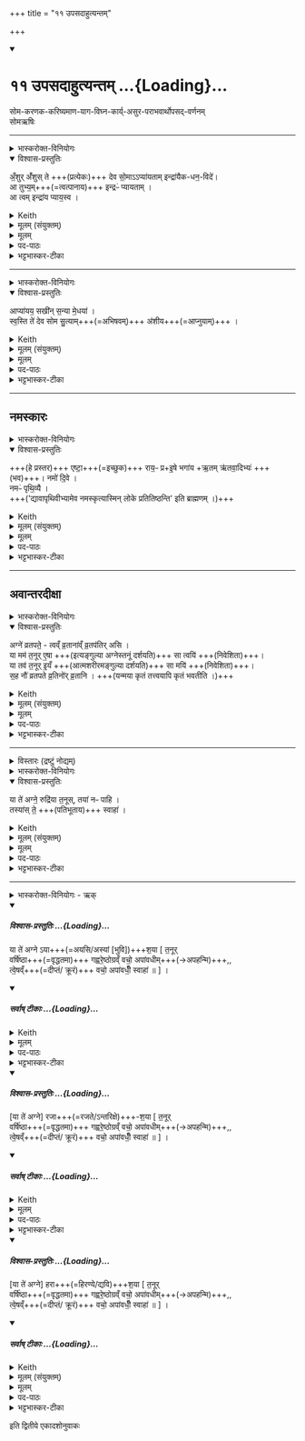 +++
title = "११ उपसदाहुत्यन्तम्"

+++
<div class="js_include" includetitle="true" newlevelforh1="1" unfilled url="/vedAH_yajuH/taittirIyam/sArasvata-vibhAgaH/saMhitA/sarva-prastutiH/1/2_somayAgArambhaH/11_upasadAhutyantam">
<details open><summary><h1>११ उपसदाहुत्यन्तम् ...{Loading}...</h1></summary>

सोम-करणक-करिष्यमाण-याग-विघ्न-कार्य्-असुर-पराभवार्थोपसद्-वर्णनम्  
सोमऋषिः
________
<details><summary>भास्करोक्त-विनियोगः</summary>

सोमम् आप्याययति।
</details>

<details open><summary>विश्वास-प्रस्तुतिः</summary>

अँ॒शुर् अँ॑शुस् ते +++(प्रत्येकः)+++ देव सो॒माऽऽप्या॑यताम् इन्द्रा॑यैक-धन॒-विदे॑।  
आ तुभ्य॒म्+++(=त्वत्पानाय)+++ इन्द्रᳶ॑ प्यायताम् ।  
आ त्वम् इन्द्रा॑य प्याय॒स्व ।
</details>

<details><summary>Keith</summary>

May thy every shoot, O god Soma, swell, For Indra who gaineth the chiefest wealth;  
May Indra swell for thee;
Do thou swell for Indra.
</details>

<details><summary>मूलम् (संयुक्तम्)</summary>

－ अँ॒शुरँ॑शुस्ते देव सो॒माऽऽप्या॑यता॒मिन्द्रा॑यैकधन॒विद॒ आ तुभ्य॒मिन्द्रᳶ॑ प्यायता॒मा त्वमिन्द्रा॑य प्याय॒स्व
</details>

<details><summary>मूलम्</summary>

अँ॒शुरँ॑शुस्ते देव सो॒माऽऽप्या॑यताम्    
इन्द्रा॑यैकधन॒विदे॑।  (+++आप्यायताम्+++)
आ तुभ्य॒मिन्द्रᳶ॑ प्यायताम् ।  
आ त्वमिन्द्रा॑य प्याय॒स्व ।
</details>

<details><summary>पद-पाठः</summary>

अँ॒शुरँ॑शु॒रित्यँ॒शुः-अँ॒शुः॒ । ते॒ । दे॒व॒ । सो॒म॒ । एति॑ । प्या॒य॒ता॒म् ।  
इन्द्रा॑य । ए॒क॒ध॒न॒विद॒ इत्ये॑कधन-विदे॑ ।   
एति॑ । तुभ्य॑म् । इन्द्रः॑ । प्या॒य॒ता॒म् ।   
एति॑ । त्वम् । इन्द्रा॑य । प्या॒य॒स्व॒ ।    

</details>

<details><summary>भट्टभास्कर-टीका</summary>

1सोममाप्याययति - अंशुरंशुरिति ॥ हे देवसोम ते त्वदीयों शुरशुः सर्वोवयवः आप्यायतां वर्धताम् । वीप्सायां द्विर्वचनम्, 'अनुदात्तं च' इति द्वितीयस्यानुदात्तत्वम् ।

इन्द्राय इन्द्रार्थम् । इन्द्रो विशेष्यते - एकधनविदे, एकं प्रधानं धनं उदकं येषु घटेषु ते एकधनाः, तान्विन्दति लभत इत्येकधनवित् । इन्द्रो हि तान्विन्दति इन्द्रार्थत्वात् । इन्द्रोपि तुभ्यं त्वदर्थं त्वत्पानार्थमाप्यायतां पातुं समर्थो भवतु ।

त्वं चाप्यायमानसर्वांशुः इन्द्रार्थमाप्यायस्व पर्याप्तो भव ॥
</details>

________
<details><summary>भास्करोक्त-विनियोगः</summary>

यजमानं वाचयति।
</details>

<details open><summary>विश्वास-प्रस्तुतिः</summary>

आप्या॑यय॒ सखी॑न् स॒न्या मे॒धया॑ ।  
स्व॒स्ति ते॑ देव सोम सु॒त्याम्+++(=अभिषवम्)+++ अ॑शीय+++(=आप्नुयाम्)+++ ।
</details>

<details><summary>Keith</summary>

Make thy comrades to swell with wealth and skill; with good fortune  
may I accomplish thy pressing, O god Soma.
</details>

<details><summary>मूलम् (संयुक्तम्)</summary>

आप्या॑यय॒ सखी॑न्त्स॒न्या मे॒धया॑ स्व॒स्ति ते॑ देव सोम सु॒त्याम॑शी॒य
</details>

<details><summary>मूलम्</summary>

आप्या॑यय॒ सखी॑न् स॒न्या मे॒धया॑ ।  
स्व॒स्ति ते॑ देव सोम सु॒त्याम॑शीय ।
</details>

<details><summary>पद-पाठः</summary>

एति॑ । प्या॒य॒य॒ । सखी॑न् । स॒न्या । मे॒धया॑ ।   
स्व॒स्ति । ते॒ । दे॒व॒ । सो॒म॒ ।  
सु॒त्याम् । अ॒शी॒य॒ । 
</details>

<details><summary>भट्टभास्कर-टीका</summary>

2यजमानं वाचयति - आप्याययेति ॥ सखीन् समानख्यानान् ऋत्विजः सन्या धनेन मेधया च यागनिर्वर्तनसमर्थया आप्यायय सम्पन्नान् कुरु । सनिशब्दोन्तोदात्तः, तेन 'उदात्तयणः' इति ततः परस्या विभक्तेरुदात्तत्वम् ।

किञ्च - हे देव सोम स्वस्ति ते अविनाशेन अविघ्नेन तव सुत्यामभिषवमशीय प्राप्नुयाम् । आशिषि लिङ्, 'छन्दस्युभयथा' इति सार्वधातुकत्वात्सीयुटि सलोपः । सुनोतेः 'संज्ञायां समजनिषद' इति क्यप्, 'उदात्तः' इति हि तत्रानुवर्तते ॥
</details>

________
## नमस्कारः
<details><summary>भास्करोक्त-विनियोगः</summary>

प्रस्तरे पाणिं निधाय नमस्-कुर्वन्ति।।
</details>

<details open><summary>विश्वास-प्रस्तुतिः</summary>

+++(हे प्रस्तर)+++ एष्टा॒+++(=इच्छुक)+++ राय॒ᳶ प्र+इ॒षे भगा॑य +ऋ॒तम् ऋ॑तवा॒दिभ्यः॑ +++(भव)+++।
नमो॑ दि॒वे ।  
नमᳶ॑ पृथि॒व्यै ।  
+++('द्यावापृथिवीभ्यामेव नमस्कृत्यास्मिन् लोके प्रतितिष्ठन्ति' इति ब्राह्मणम् ।)+++
</details>

<details><summary>Keith</summary>

Desired are riches exceedingly for food, for prosperity. Be right to the proclaimers of right.  
Honour to the sky,  
honour to the earth!
</details>

<details><summary>मूलम् (संयुक्तम्)</summary>

एष्टा॒ राय॒ᳶ प्रेषे भगा॑य॒र्तमृ॑तवा॒दिभ्यो॒ नमो॑ दि॒वे नमᳶ॑ पृथि॒व्यै
</details>

<details><summary>मूलम्</summary>

एष्टा॒ राय॒ᳶ प्रेषे भगा॑य  +++(भव)+++ ।  
ऋ॒तमृ॑तवा॒दिभ्यः॑  +++(भव)+++ ।  
नमो॑ दि॒वे ।  
नमᳶ॑ पृथि॒व्यै ।
</details>

<details><summary>पद-पाठः</summary>

एष्टः॑ । रायः॑ । प्रेति॑ । इ॒षे । भगा॑य ।   
ऋ॒तम् । ऋ॒त॒वा॒दिभ्य॒ इत्यृ॑तवा॒दि-भ्यः॒ ।  
नमः॑ । दि॒वे ।   
नमः॑ । पृ॒थि॒व्यै ।
</details>

<details><summary>भट्टभास्कर-टीका</summary>

3प्रस्तरे पाणिं निधाय नमस्कुर्वन्ति - एष्टा राय इति ॥ प्रस्तर उच्यते । हे एष्टः एषणशील प्रयागोनिर्वृत्तिद्वारेण फलं प्रापयितुं त्वरमाण यस्मदीदृशस्त्वमसि तस्माद्रायो धनानि अस्माकं सन्तु त्वन्महिम्ना । यद्वा - ईदृशत्स्त्वमेव रायो धनानि; रैहेतुत्वाद्रैत्वमुपचर्यते । इषेस्तृन्, 'तीषसहलुभरुषरिषः' इतीडभावः, षाष्ठिकमामन्त्निताद्युदात्तत्वम् । सम्बुद्धिगुणे 'रो रि' इति लोपे 'ढ्रलोपे पूर्वस्य दीघोऽणः' इति दीर्घत्वम् । केचिन्निष्ठायां वर्णव्यत्ययेन इकारस्यैकारमाहुः, अनामन्त्रितत्वं च मन्यन्ते । तदा आद्युदात्तत्वं दुर्लभम्, रेफस्य संहितांयां 'हशि च' इत्युत्वं प्राप्नोति ।  
शाखान्तरे तु - आ इष्टः एष्ट इति मत्वा अवग्रहं कुर्वन्ति । तदा 'गतिरनन्तरः' इत्याद्युदात्तत्वं सिद्धम् । राय इति च षष्ठ्यन्तं केचिदाहुः । तेषां 'ऊडिदं पदाद्यम्' इति विभक्तेरुदात्तत्वं प्राप्नोति । आमन्त्रितेन तु सम्बन्धे 'परमपिच्छन्दसि' इत्यामन्त्रितानुप्रवेशात् पृथक्स्वरत्वाप्रसङ्गः ।   
एवं प्रस्तरं स्तुत्वेदानीं स्वाभिलषितं प्रार्थयते । तत्र ससाधनां क्रियामुपसर्ग आहेति योग्यं क्रियापदमध्याह्रियते । इषे अन्नाय, भगाय ऐश्वर्याद्याय च प्रभव तत्सम्पादनसमर्थोस्माकं भव । 'सावेकाचः' इतीषो विभक्तिरुदात्ता ।  
ऐश्वर्यस्य समग्रस्य वीर्यस्य यशसश्श्रियः ।  
ज्ञानवैराग्ययोश्चैव षण्णां भग इतीरणा ॥  
यद्वा - भगं एतुं प्रभवतु । 'तुमर्थे सेसेन्' इति क्सेप्रत्ययः ।

किञ्च - ऋतं सत्यं ऋतवादिभ्यस्सत्यवादिभ्यः अस्मभ्यं भव, ऋतवदनफले अस्मान्योजय । यद्वा - ऋतं यज्ञं, यज्ञवादिभ्योस्मभ्यं यज्ञो भव, शीघ्रं यज्ञं निंर्वर्तयेति यावत् ।

किञ्च - नमो दिवे द्युरूपाय । 'ऊडिदम्' इति विभक्तेरुदात्तत्वम् ।

नमः पृथिव्यै पृथिवीरूपाय । द्यावापृथिवीभ्यामेव वा नमस्कारः । 'द्यावापृथिवीभ्यामेव नमस्कृत्यास्मिन्लोके प्रतितिष्ठन्ति' इति ब्राह्मणम् । 'उदात्तयणः' इति पृथिव्या विभक्तेरुदात्तत्वम् ॥
</details>

________
## अवान्तरदीक्षा
<details><summary>भास्करोक्त-विनियोगः</summary>

4यजमानम् अवान्तर-दीक्षाम् उपनयति- अग्न इति । 
</details>

<details open><summary>विश्वास-प्रस्तुतिः</summary>

अग्ने॑ व्रतपते॒ - त्वव्ँ व्र॒ताना॑व्ँ व्र॒तप॑तिर् असि ।  
या मम॑ त॒नूर् ए॒षा +++(इत्यङ्गुल्या अग्नेस्तनूं दर्शयति)+++ सा त्वयि॑ +++(निवेशिता)+++।  
या तव॑ त॒नूर् इ॒यँ +++(आत्मशरीरमङ्गुल्या दर्शयति)+++ सा मयि॑ +++(निवेशिता)+++।   
स॒ह नौ॑ व्रतपते व्र॒तिनो॑र् व्र॒तानि । +++(यन्मया कृतं तत्त्वयापि कृतं भवतीति ।)+++
</details>

<details><summary>Keith</summary>

Agni, lord of vows, thou art the vow-lord of vows;  
this body of mine be in thee [1],  
that body of thine be in me.  
Together, O lord of vows, be the vows of us two that keep vows.
</details>

<details><summary>मूलम् (संयुक्तम्)</summary>

अग्ने॑ व्रतपते॒ त्वव्व्ँर॒ताना॑व्व्ँर॒तप॑तिरसि॒ या मम॑ त॒नूरे॒षा सा त्वयि॑ [20]या तव॑ त॒नूरि॒यँ सा मयि॑ स॒ह नौ॑ व्रतपते व्र॒तिनो॑र्व्र॒तानि
</details>

<details><summary>मूलम्</summary>

अग्ने॑ व्रतपते॒ त्वव्व्ँर॒ताना॑व्व्ँर॒तप॑तिरसि ।  
या मम॑ त॒नूरे॒षा सा त्वयि॑ ।  
या तव॑ त॒नूरि॒यँ सा मयि॑ ।  
स॒ह नौ॑ व्रतपते व्र॒तिनो॑र्व्र॒तानि ।
</details>

<details><summary>पद-पाठः</summary>

अग्ने॑ । व्र॒त॒प॒त॒ इति॑ व्रत-प॒ते॒ । त्वम् । व्र॒ताना॑म् । व्र॒तप॑ति॒रिति॑ व्र॒त-प॒तिः॒ । अ॒सि॒ ।   
या । मम॑ । त॒नूः । ए॒षा । सा । त्वयि॑ । [20]  
या । तव॑ । त॒नूः । इ॒यम् । सा । मयि॑ ।   
स॒ह । नौ॒ । व्र॒त॒प॒त॒ इति॑ व्रत-प॒ते॒ । व्र॒तिनोः॑ । व्र॒तानि॑ । 

</details>

<details><summary>भट्टभास्कर-टीका</summary>

हे अग्ने व्रतपते व्रतानां पते त्वं व्रतानां सर्वेषां सम्बन्धिनां व्रतपतिरसि; न पुनरेकस्य व्रतस्य पतित्वाद्व्रतपतिरुच्यते । समासे सङ्ख्याविशेषस्याप्रतिपत्तेः बहुत्वप्रतिपादनाय व्रतानामित्युक्तम् । नित्यसम्बन्धाविप्रतिपत्त्यर्थं वृत्तिश्च कृता । पतिः पालयिता स्वामी वा । सर्वेषां व्रतानां सर्वदा सर्वात्मना च पतिस्त्वमसि ।

या मम यजमानस्य तनूश्शररिं सा त्वयि मया निवेशिता । एषा इत्यङ्गुल्या अग्नेस्तनूं दर्शयति ।

या तव तनूः सा मयि त्वया निवेशिता इयमित्यात्मशरीरमङ्गुल्या दर्शयति । प्रत्यक्पराग्रूपसन्निहितविषयत्वादिदमेतदादीनामेवमुक्तम् ।

यस्मादेवं, तस्मात् हे व्रतपते अग्ने नौ आवयोर्व्रतिनोर्व्रतानि अतः परं सह भवन्ति, न परस्परव्यावृत्तानि, यन्मया कृतं तत्त्वयापि कृतं भवतीति । 'आत्मानमेव दीक्षया पाति' इति ब्राह्मणम् ॥
</details>

________
<details><summary>विस्तारः (द्रष्टुं नोद्यम्)</summary>

उपसदः सौमिकी वेदिः, दीक्षितस्य व्रतनिर्णयः, काम्यानि देवयजनानि, उपसदः
</details>

<details><summary>भास्करोक्त-विनियोगः</summary>

उपसत्सु व्रतयति।।
</details>

<details open><summary>विश्वास-प्रस्तुतिः</summary>

या ते॑ अग्ने॒ रुद्रि॑या त॒नूस्, तया॑ नᳶ पाहि ।  
तस्या॑स् ते॒ +++(पतिभूताय)+++ स्वाहा॑ ।
</details>

<details><summary>Keith</summary>

Thy dread form, O Agni, with that protect us;  
hail to that form of thine!
</details>

<details><summary>मूलम् (संयुक्तम्)</summary>

या ते॑ अग्ने॒ रुद्रि॑या त॒नूस्तया॑ नᳶ पाहि॒ तस्या॑स्ते॒ स्वाहा।
</details>

<details><summary>मूलम्</summary>

या ते॑ अग्ने॒ रुद्रि॑या त॒नूस्तया॑ नᳶ पाहि ।  
तस्या॑स्ते॒ स्वाहा॑ ।
</details>

<details><summary>पद-पाठः</summary>

या । ते॒ । अ॒ग्ने॒ । रुद्रि॑या । त॒नूः । तया॑ । नः॒ । पा॒हि॒ । तस्याः॑ । ते॒ । स्वाहा॑ । 
</details>

<details><summary>भट्टभास्कर-टीका</summary>

5उपसत्सु व्रतयति - या त इति ॥ हे अग्ने रुद्रिया रुद्रार्हा, यो रुद्रस्तिस्रोसुरपुरीरदहत् तद्वीर्यार्नुरूपा ते तव तनूः महावीर्या । तया नः अस्मान्पाहि । रुद्रशब्दादर्हत्यर्थे छान्दसो घः । यद्वा - 'रुद्रो वा एष यदग्निस्तस्यैते तनुवौ घोरान्या शिवान्या' इत्युक्तम्; तत्र घोरा तनूः रुद्रिया क्रूरा 'रुद्रो वै क्रूरः' इति । तदर्हत्वात्तया तन्वा नः अस्मान्पाहि भ्रातृव्यादिभ्यो रक्ष ।

तस्यास्तन्वाः पतिभूताय ते तुभ्यं स्वाहा हुतमिदं पयोस्तु । चतुर्थ्यर्थे वा षष्ठी । तदीयायै तस्यै तन्वै स्वाहेति ॥
</details>

________
<details><summary>भास्करोक्त-विनियोगः - ऋक्</summary>

6उपसदाहुतीर्जुहोति - तिसृषूपसत्सु अनुक्रमेण या त इति तिसृभिरनुष्टुग्भिः । तत्र प्रथमायां 'या ते अग्नेयाशया' इति ॥  
'तनूर्वर्षिष्ठा' इत्यादि तिसृष्वपि सम्बध्यते ।
</details>
<div class="js_include" newlevelforh1="4" title="विश्वास-प्रस्तुतिः" unfilled="" url="/vedAH_yajuH/taittirIyam/sArasvata-vibhAgaH/saMhitA/Rk/vishvAsa-prastutiH/1/2_somayAgArambhaH/11_upasadAhutyantam/02_yA_te.md">
<details open><summary><h5>विश्वास-प्रस्तुतिः ...{Loading}...</h5></summary>

या ते॑ अग्ने ऽया+++(=अयसि/अस्यां [भुवि])+++श॒या [ त॒नूर्  
वर्षि॑ष्ठा+++(=वृद्धतमा)+++ गह्वरे॒ष्ठोग्रव्ँ वचो॒ अपा॑वधीम्+++(→अपहन्मि)+++,,  
त्वे॒षव्ँ+++(=दीप्तं/ क्रूरं)+++ वचो॒ अपा॑वधीँ॒ स्वाहा॑ ॥ ] ।
</details>
</div>
<div class="js_include" newlevelforh1="4" title="सर्वाष् टीकाः" unfilled="" url="/vedAH_yajuH/taittirIyam/sArasvata-vibhAgaH/saMhitA/Rk/sarvASh_TIkAH/1/2_somayAgArambhaH/11_upasadAhutyantam/02_yA_te.md">
<details open><summary><h5>सर्वाष् टीकाः ...{Loading}...</h5></summary>
<details><summary>Keith</summary>

That form of thine, O Agni, which rests in iron  
the highest, that dwells in the cleft,  
(By it) I have driven away harsh speech,  
(by it) I have driven away angry speech. Hail!
</details>

<details><summary>मूलम्</summary>

या ते॑ अग्नेऽयाश॒या... [ त॒नूर्वर्षि॑ष्ठा गह्वरे॒ष्ठोग्रव्ँवचो॒ अपा॑वधीम् । त्वे॒षव्ँवचो॒ अपा॑वधीँ॒ स्वाहा॑ ॥ ] ।
</details>

<details><summary>पद-पाठः</summary>

या । ते॒ । अ॒ग्ने॒ । अ॒या॒श॒येत्य॑या-श॒या । त॒नूः । वर्षि॑ष्ठा । ग॒ह्व॒रे॒ष्ठेति॑ गह्वरे-स्था । उ॒ग्रम् । वचः॑ । अपेति॑ । अ॒व॒धी॒म् । त्वे॒षम् । वचः॑ । अपेति॑ । अ॒व॒धी॒म् । स्वाहा॑ ॥ [21]  
</details>

<details><summary>भट्टभास्कर-टीका</summary>

हे अग्ने या ते त्वदीयां तनूः अयाशया अस्यां पृथिव्यां शेत इत्ययाशया । इदमस्सप्तम्येकवचनस्य `सुपां सुलुक्' इति यादेशः, 'हलि लोपः' इतीद्रूपस्य लोपः, त्यदाद्यत्वम्, अस्यां शेत इति 'अधिकरणे शेतेः' इत्यच्, 'शवासवासिष्वकालात्' इत्यलुक्, कृदुत्तरपदप्रकृतिस्वरत्वम् । 

वर्षिष्ठा … ...{Loading}...

वर्षिष्ठा वृद्धतमा । प्रियस्थिरादिसूत्रेण वृद्धशब्दस्य वर्षादेशः । गह्वरे गहने तिष्ठतीति गह्वरेष्ठा । 'सुपि स्थः' इति कः, 'तत्पुरुषे कृति बहुळम्' इत्यलुक् । तयेत्यध्याह्रियते । तया तन्वा उग्रं उद्गूर्णमधिक्षेपं वचोपावधीमप हन्मि, तस्य प्रयोक्तारमपहन्मीति यावत् । 'अशनयापिपासेहवा उग्रं वचः' इत्यादि ब्राह्मणम् । तन्निमित्तत्वात्तादृशवचनश्रुतेः । छान्दसो लुङ्, 'हनो वध लुङि' इति वधा देशः, 'आमो मश्' इति मशादेशः ।

त्वेषं दीप्तं क्रूरं राक्षसादिसमीरितं श्रुत्याभीतिजनकम् । 'एनश्च वैरहत्यं च त्वेषं वचः' इत्यादिब्राह्मणम् । एनस्विभिर्वीरहादिभिश्च प्रयोज्यत्वात् । तच्च वचोपावधीम् । तस्य प्रयोक्तारं च अपहन्मि त्वत्प्रसादान्नाशयेयम् । इदमुभयं तदर्थं तस्यै तन्वै स्वाहा सुहुतमिदमस्तु ॥
</details>
</details>
</div>
<div class="js_include" newlevelforh1="4" title="विश्वास-प्रस्तुतिः" unfilled="" url="/vedAH_yajuH/taittirIyam/sArasvata-vibhAgaH/saMhitA/Rk/vishvAsa-prastutiH/1/2_somayAgArambhaH/11_upasadAhutyantam/03_rajAshayA.md">
<details open><summary><h5>विश्वास-प्रस्तुतिः ...{Loading}...</h5></summary>

[या ते॑ अग्ने] रजा+++(=रजते/ऽन्तरिक्षे)+++-श॒या [ त॒नूर्  
वर्षि॑ष्ठा+++(=वृद्धतमा)+++ गह्वरे॒ष्ठोग्रव्ँ वचो॒ अपा॑वधीम्+++(→अपहन्मि)+++,,  
त्वे॒षव्ँ+++(=दीप्तं/ क्रूरं)+++ वचो॒ अपा॑वधीँ॒ स्वाहा॑ ॥ ] ।
</details>
</div>
<div class="js_include" newlevelforh1="4" title="सर्वाष् टीकाः" unfilled="" url="/vedAH_yajuH/taittirIyam/sArasvata-vibhAgaH/saMhitA/Rk/sarvASh_TIkAH/1/2_somayAgArambhaH/11_upasadAhutyantam/03_rajAshayA.md">
<details open><summary><h5>सर्वाष् टीकाः ...{Loading}...</h5></summary>
<details><summary>Keith</summary>

That form of thine, O Agni, which rests in silver  
the highest, that dwells in the cleft,  
(By it) I have driven away harsh speech,  
(by it) I have driven away angry speech. Hail!
</details>

<details><summary>मूलम्</summary>

या ते॑  र॑जाश॒या  [ त॒नूर्वर्षि॑ष्ठा गह्वरे॒ष्ठोग्रव्ँवचो॒ अपा॑वधीम् । त्वे॒षव्ँवचो॒ अपा॑वधीँ॒ स्वाहा॑ ॥ ]
</details>

<details><summary>पद-पाठः</summary>

या । ते॒ । अ॒ग्ने॒ । र॒जा॒श॒येति॑ रजा-श॒या ।   
त॒नूः । वर्षि॑ष्ठा । ग॒ह्व॒रे॒ष्ठेति॑ गह्वरे-स्था । उ॒ग्रम् । वचः॑ । अपेति॑ । अ॒व॒धी॒म् । त्वे॒षम् । वचः॑ । अपेति॑ । अ॒व॒धी॒म् । स्वाहा॑ ॥ [21]  
</details>

<details><summary>भट्टभास्कर-टीका</summary>

7द्वितीयस्यां जुहोति - या ते अग्ने रजाशया तनूरित्यादि ॥  
रजोन्तरिक्षं तस्मिन् शेत इति रजाशया मध्यमात्मिका । रजश्शब्दात्परस्यास्सप्तम्या डादेशः, पूर्ववदलुक् । शेषं समानम् ॥

वर्षिष्ठा … ...{Loading}...

वर्षिष्ठा वृद्धतमा । प्रियस्थिरादिसूत्रेण वृद्धशब्दस्य वर्षादेशः । गह्वरे गहने तिष्ठतीति गह्वरेष्ठा । 'सुपि स्थः' इति कः, 'तत्पुरुषे कृति बहुळम्' इत्यलुक् । तयेत्यध्याह्रियते । तया तन्वा उग्रं उद्गूर्णमधिक्षेपं वचोपावधीमप हन्मि, तस्य प्रयोक्तारमपहन्मीति यावत् । 'अशनयापिपासेहवा उग्रं वचः' इत्यादि ब्राह्मणम् । तन्निमित्तत्वात्तादृशवचनश्रुतेः । छान्दसो लुङ्, 'हनो वध लुङि' इति वधा देशः, 'आमो मश्' इति मशादेशः ।

त्वेषं दीप्तं क्रूरं राक्षसादिसमीरितं श्रुत्याभीतिजनकम् । 'एनश्च वैरहत्यं च त्वेषं वचः' इत्यादिब्राह्मणम् । एनस्विभिर्वीरहादिभिश्च प्रयोज्यत्वात् । तच्च वचोपावधीम् । तस्य प्रयोक्तारं च अपहन्मि त्वत्प्रसादान्नाशयेयम् । इदमुभयं तदर्थं तस्यै तन्वै स्वाहा सुहुतमिदमस्तु ॥
</details>
</details>
</div>
<div class="js_include" newlevelforh1="4" title="विश्वास-प्रस्तुतिः" unfilled="" url="/vedAH_yajuH/taittirIyam/sArasvata-vibhAgaH/saMhitA/Rk/vishvAsa-prastutiH/1/2_somayAgArambhaH/11_upasadAhutyantam/04_harAshayA.md">
<details open><summary><h5>विश्वास-प्रस्तुतिः ...{Loading}...</h5></summary>

[या ते॑ अग्ने] हरा+++(=हिरण्ये‌/द्यवि)+++श॒या [ त॒नूर्  
वर्षि॑ष्ठा+++(=वृद्धतमा)+++ गह्वरे॒ष्ठोग्रव्ँ वचो॒ अपा॑वधीम्+++(→अपहन्मि)+++,,  
त्वे॒षव्ँ+++(=दीप्तं/ क्रूरं)+++ वचो॒ अपा॑वधीँ॒ स्वाहा॑ ॥ ] ।
</details>
</div>
<div class="js_include" newlevelforh1="4" title="सर्वाष् टीकाः" unfilled="" url="/vedAH_yajuH/taittirIyam/sArasvata-vibhAgaH/saMhitA/Rk/sarvASh_TIkAH/1/2_somayAgArambhaH/11_upasadAhutyantam/04_harAshayA.md">
<details open><summary><h5>सर्वाष् टीकाः ...{Loading}...</h5></summary>
<details><summary>Keith</summary>

That form of thine, O Agni, which rests in gold  
the highest, that dwells in the cleft,  
(By it) I have driven away harsh speech,  
(by it) I have driven away angry speech. Hail!
</details>

<details><summary>मूलम् (संयुक्तम्)</summary>

या ते॑ अग्नेऽयाश॒या र॑जाश॒या ह॑राश॒या त॒नूर्वर्षि॑ष्ठा गह्वरे॒ष्ठोग्रव्ँवचो॒ अपा॑वधीन्त्वे॒षव्ँवचो॒ अपा॑वधीँ॒ स्वाहा॑ ॥ [21]त्वे॒षव्ँवचो॒ अपा॑वधीँ॒ स्वाहा॑ ॥
</details>

<details><summary>मूलम्</summary>

या ते॑ ह॑राश॒या [ त॒नूर्वर्षि॑ष्ठा गह्वरे॒ष्ठोग्रव्ँवचो॒ अपा॑वधीम् ।   
त्वे॒षव्ँवचो॒ अपा॑वधीँ॒ स्वाहा॑ ॥]
</details>

<details><summary>पद-पाठः</summary>

या । ते॒ । अ॒ग्ने॒ । ह॒रा॒श॒येति॑ हरा-श॒या ।   
त॒नूः । वर्षि॑ष्ठा । ग॒ह्व॒रे॒ष्ठेति॑ गह्वरे-स्था । उ॒ग्रम् । वचः॑ । अपेति॑ । अ॒व॒धी॒म् । त्वे॒षम् । वचः॑ । अपेति॑ । अ॒व॒धी॒म् । स्वाहा॑ ॥ [21]  
</details>

<details><summary>भट्टभास्कर-टीका</summary>

8तृतीयायां जुहोति - हराशया तनूरित्यादि ॥  
भौमान् रसान् हरतीति हरो द्युलोकः, तस्मिन्शेते हराशया सूर्यात्मिका । डादेशादि समानम् । यद्वा - या सेत्यध्याह्रियते । अपावधीमिति च पुरुषव्यत्ययः अपावधीदिति । सा उग्रं त्वेषं वचो अपहन्त्विति ।  
शाखान्तरे च अपावधीदिति पाठः ।   
'तेषामसुराणां तिस्रः पुरआसन्नयस्मय्यवमाथ रजताऽथ हरिणी' इति ब्राह्मणानुसारेणान्यथा व्याख्यायते । अयसि अयस्मय्यां पुरि शेत इत्ययाशया । डादेशादि समानम् । रजतं रजस्तन्मय्यां पुरि शेत इति रजाशया । हरितं हरस्तन्मय्यां पुरि शेत इति हराशया । गतमन्यत् ॥

वर्षिष्ठा … ...{Loading}...

वर्षिष्ठा वृद्धतमा । प्रियस्थिरादिसूत्रेण वृद्धशब्दस्य वर्षादेशः । गह्वरे गहने तिष्ठतीति गह्वरेष्ठा । 'सुपि स्थः' इति कः, 'तत्पुरुषे कृति बहुळम्' इत्यलुक् । तयेत्यध्याह्रियते । तया तन्वा उग्रं उद्गूर्णमधिक्षेपं वचोपावधीमप हन्मि, तस्य प्रयोक्तारमपहन्मीति यावत् । 'अशनयापिपासेहवा उग्रं वचः' इत्यादि ब्राह्मणम् । तन्निमित्तत्वात्तादृशवचनश्रुतेः । छान्दसो लुङ्, 'हनो वध लुङि' इति वधा देशः, 'आमो मश्' इति मशादेशः ।

त्वेषं दीप्तं क्रूरं राक्षसादिसमीरितं श्रुत्याभीतिजनकम् । 'एनश्च वैरहत्यं च त्वेषं वचः' इत्यादिब्राह्मणम् । एनस्विभिर्वीरहादिभिश्च प्रयोज्यत्वात् । तच्च वचोपावधीम् । तस्य प्रयोक्तारं च अपहन्मि त्वत्प्रसादान्नाशयेयम् । इदमुभयं तदर्थं तस्यै तन्वै स्वाहा सुहुतमिदमस्तु ॥
</details>
</details>
</div>

इति द्वितीये एकादशोनुवाकः

</details>
</div>